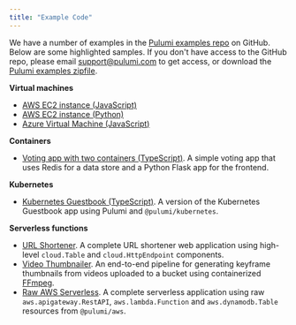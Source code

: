 ```yaml
---
title: "Example Code"
---
```


We have a number of examples in the [Pulumi examples repo](https://github.com/pulumi/examples) on GitHub. Below are some highlighted samples. If you don't have access to the GitHub repo, please email [support@pulumi.com](mailto:support@pulumi.com) to get access, or download the [Pulumi examples zipfile](/examples/pulumi-examples.zip).

**Virtual machines**

- [AWS EC2 instance (JavaScript)](https://github.com/pulumi/examples/tree/master/aws-js-webserver)
- [AWS EC2 instance (Python)](https://github.com/pulumi/examples/tree/master/aws-py-webserver)
- [Azure Virtual Machine (JavaScript)](https://github.com/pulumi/examples/tree/master/azure-js-webserver)

**Containers**

- [Voting app with two containers (TypeScript)](https://github.com/pulumi/examples/tree/master/cloud-ts-voting-app). 
A simple voting app that uses Redis for a data store and a Python Flask app for the frontend. 

**Kubernetes** 

- [Kubernetes Guestbook (TypeScript)](https://github.com/pulumi/examples/tree/master/kubernetes-ts-guestbook). A version of the Kubernetes Guestbook app using Pulumi and `@pulumi/kubernetes`.

**Serverless functions**

- [URL Shortener](https://github.com/pulumi/examples/tree/master/cloud-ts-url-shortener/). A complete URL shortener web application using high-level `cloud.Table` and `cloud.HttpEndpoint` components.
- [Video Thumbnailer](https://github.com/pulumi/examples/tree/master/cloud-js-thumbnailer/). An end-to-end pipeline for generating keyframe thumbnails from videos uploaded to a bucket using containerized [FFmpeg](https://www.ffmpeg.org/).  
- [Raw AWS Serverless](https://github.com/pulumi/examples/tree/master/aws-ts-serverless-raw). A complete serverless application using raw `aws.apigateway.RestAPI`, `aws.lambda.Function` and `aws.dynamodb.Table` resources from `@pulumi/aws`. 


